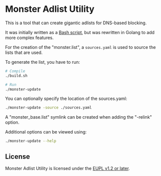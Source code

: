 # Monster Adlist Utility
This is a tool that can create gigantic adlists for DNS-based blocking.

It was initially written as a [Bash script](https://gist.github.com/AtjonTV/4b41e123806ffb7faa9f2158f9625c5c), but was rewritten in Golang to add more complex features.

For the creation of the "monster.list", a `sources.yaml` is used to source the lists that are used.

To generate the list, you have to run:
```bash
# Compile
./build.sh

# Run
./monster-update
```

You can optionally specify the location of the sources.yaml:
```bash
./monster-update -source ./sources.yaml
```

A "monster_base.list" symlink can be created when adding the "-relink" option.

Additional options can be viewed using:
```bash
./monster-update --help
```

## License
Monster Adlist Utility is licensed under the [EUPL v1.2 or later](./LICENSE.txt).
